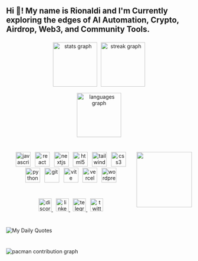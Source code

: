 <h2 align="left">Hi 👋! My name is Rionaldi and I'm Currently exploring the edges of AI Automation, Crypto, Airdrop, Web3, and Community Tools.</h2>

###

<div align="center">
  <div style="display: flex; justify-content: center; gap: 10px;">
    <img src="https://github-readme-stats.vercel.app/api?username=4funnds&theme=blue_navy&hide_border=false&include_all_commits=false&count_private=false" height="120" alt="stats graph" />
    <img src="https://nirzak-streak-stats.vercel.app/?user=4funnds&theme=blue_navy&hide_border=false" height="120" alt="streak graph" />
  </div>
  <br />
  <img src="https://github-readme-stats.vercel.app/api/top-langs/?username=4funnds&theme=blue_navy&hide_border=false&include_all_commits=false&count_private=false&layout=compact" height="120" alt="languages graph" />
</div>
<br/>

###

<img align="right" height="150" src="https://media0.giphy.com/media/v1.Y2lkPTc5MGI3NjExYTJ4OWE2bmZjaXNmczBrZHdrcHYzeXRtcWM3ZWFhOGZ4enVmcXhoOSZlcD12MV9pbnRlcm5hbF9naWZfYnlfaWQmY3Q9Zw/ryKkajMOMjYCQ/giphy.gif"  />

###

<div align="center">
  <img src="https://cdn.jsdelivr.net/gh/devicons/devicon/icons/javascript/javascript-original.svg" height="40" alt="javascript" title="JavaScript" />&nbsp;&nbsp;
  <img src="https://cdn.jsdelivr.net/gh/devicons/devicon/icons/react/react-original.svg" height="40" alt="react" title="React" />&nbsp;&nbsp;
  <img src="https://cdn.jsdelivr.net/gh/devicons/devicon/icons/nextjs/nextjs-original.svg" height="40" alt="nextjs" title="Next.js" />&nbsp;&nbsp;
  <img src="https://skillicons.dev/icons?i=html" height="40" alt="html5" title="HTML5" />&nbsp;&nbsp;
  <img src="https://skillicons.dev/icons?i=tailwind" height="40" alt="tailwindcss" title="Tailwind CSS" />&nbsp;&nbsp;
  <img src="https://skillicons.dev/icons?i=css" height="40" alt="css3" title="CSS3" />
</div>
<div align="center">
  <img src="https://skillicons.dev/icons?i=py" height="40" alt="python" title="Python" />&nbsp;&nbsp;
  <img src="https://skillicons.dev/icons?i=git" height="40" alt="git" title="Git" />&nbsp;&nbsp;
  <img src="https://skillicons.dev/icons?i=vite" height="40" alt="vite" title="Vite" />&nbsp;&nbsp;
  <img src="https://skillicons.dev/icons?i=vercel" height="40" alt="vercel" title="Vercel" />&nbsp;&nbsp;
  <img src="https://skillicons.dev/icons?i=wordpress" height="40" alt="wordpress" title="WordPress" />
</div>
<br/>

###

<div align="center">
  <a href="https://discord.com/4funnds" target="_blank">
    <img src="https://img.shields.io/static/v1?message=Discord&logo=discord&label=&color=7289DA&logoColor=white&labelColor=&style=for-the-badge" height="35" alt="discord" />
  </a>&nbsp;
  <a href="https://www.linkedin.com/in/rionaldi-lie-44ab41280/" target="_blank">
    <img src="https://img.shields.io/static/v1?message=LinkedIn&logo=linkedin&label=&color=0077B5&logoColor=white&labelColor=&style=for-the-badge" height="35" alt="linkedin" />
  </a>&nbsp;
  <a href="https://t.me/fourfunnds" target="_blank">
    <img src="https://img.shields.io/static/v1?message=Telegram&logo=telegram&label=&color=2CA5E0&logoColor=white&labelColor=&style=for-the-badge" height="35" alt="telegram" />
  </a>&nbsp;
  <a href="https://x.com/4funnds" target="_blank">
    <img src="https://img.shields.io/static/v1?message=Twitter&logo=twitter&label=&color=1DA1F2&logoColor=white&labelColor=&style=for-the-badge" height="35" alt="twitter" />
  </a>
</div>
<br/>

###

![My Daily Quotes](https://readme-daily-quotes.vercel.app/api?theme=algolia&author=Me&quote=Accounting+taught+me+precision,+coding+made+it+powerful.&font=poppins&border_width=0)
<br/>

###

<br clear="both">

<picture>
  <source media="(prefers-color-scheme: dark)" srcset="https://raw.githubusercontent.com/4funnds/4funnds/output/pacman-contribution-graph-dark.svg">
  <source media="(prefers-color-scheme: light)" srcset="https://raw.githubusercontent.com/4funnds/4funnds/output/pacman-contribution-graph.svg">
  <img alt="pacman contribution graph" src="https://raw.githubusercontent.com/4funnds/4funnds/output/pacman-contribution-graph.svg">
</picture>

###
